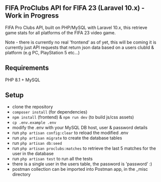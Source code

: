 ## FIFA ProClubs API for FIFA 23 (Laravel 10.x) - Work in Progress

FIFA Pro Clubs API, built on PHP/MySQL with Laravel 10.x, this retrieve game stats for all platforms of the FIFA 23 video game.

Note - there is currently no real 'frontend' as of yet, this will be coming it is currently just API requests that return json data based on a users clubId & platform (e.g PC, PlayStation 5 etc...)

## Requirements
PHP 8.1 +
MySQL

## Setup
- clone the repository
- `composer install` (for dependencies)
- `npm install` (frontend) & `npm run dev` (to build js/css assets)
- `cp .env.example .env` 
- modify the .env with your MySQL DB host, user & password details
- run `php artisan config:clear` to reload the modified .env
- run `php artisan migrate` to create the database tables
- run `php artisan db:seed`
- run `php artisan proclubs:matches` to retrieve the last 5 matches for the user in the database
- run `php artisan test` to run all the tests
- there is a single user in the users table, the password is 'password' :)
- postman collection can be imported into Postman app, in the _misc directory
